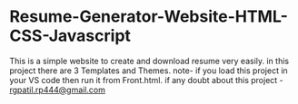 # Resume-Generator-Website-HTML-CSS-Javascript

This is a simple website to create and download resume very easily. in this project there are  3 Templates and Themes. 
note- if you load this project in your VS code then run it from Front.html.
if any doubt about this project - rgpatil.rp444@gmail.com
